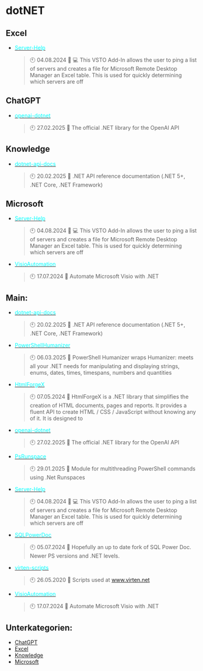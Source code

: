 # dotNET

## Excel
- [<span style="color:cyan">Server-Help</span>](https://github.com/Thamielis/Server-Help)
	> :clock10: 04.08.2024
	> :memo: :computer: This VSTO Add-In allows the user to ping a list of servers and creates a file for Microsoft Remote Desktop Manager an Excel table. This is used for quickly determining which servers are off
## ChatGPT
- [<span style="color:cyan">openai-dotnet</span>](https://github.com/Thamielis/openai-dotnet)
	> :clock10: 27.02.2025
	> :memo: The official .NET library for the OpenAI API
## Knowledge
- [<span style="color:cyan">dotnet-api-docs</span>](https://github.com/In-Pro-Org/dotnet-api-docs)
	> :clock10: 20.02.2025
	> :memo: .NET API reference documentation (.NET 5+, .NET Core, .NET Framework)
## Microsoft
- [<span style="color:cyan">Server-Help</span>](https://github.com/Thamielis/Server-Help)
	> :clock10: 04.08.2024
	> :memo: :computer: This VSTO Add-In allows the user to ping a list of servers and creates a file for Microsoft Remote Desktop Manager an Excel table. This is used for quickly determining which servers are off
- [<span style="color:cyan">VisioAutomation</span>](https://github.com/Thamielis/VisioAutomation)
	> :clock10: 17.07.2024
	> :memo: Automate Microsoft Visio with .NET
## Main:
- [<span style="color:cyan">dotnet-api-docs</span>](https://github.com/In-Pro-Org/dotnet-api-docs)
	> :clock10: 20.02.2025
	> :memo: .NET API reference documentation (.NET 5+, .NET Core, .NET Framework)
- [<span style="color:cyan">PowerShellHumanizer</span>](https://github.com/In-Pro-Org/PowerShellHumanizer)
	> :clock10: 06.03.2025
	> :memo: PowerShell Humanizer wraps Humanizer: meets all your .NET needs for manipulating and displaying strings, enums, dates, times, timespans, numbers and quantities 
- [<span style="color:cyan">HtmlForgeX</span>](https://github.com/Thamielis/HtmlForgeX)
	> :clock10: 07.05.2024
	> :memo: HtmlForgeX is a .NET library that simplifies the creation of HTML documents, pages and reports. It provides a fluent API to create HTML / CSS / JavaScript without knowing any of it. It is designed to 
- [<span style="color:cyan">openai-dotnet</span>](https://github.com/Thamielis/openai-dotnet)
	> :clock10: 27.02.2025
	> :memo: The official .NET library for the OpenAI API
- [<span style="color:cyan">PsRunspace</span>](https://github.com/Thamielis/PsRunspace)
	> :clock10: 29.01.2025
	> :memo: Module for multithreading PowerShell commands using .Net Runspaces
- [<span style="color:cyan">Server-Help</span>](https://github.com/Thamielis/Server-Help)
	> :clock10: 04.08.2024
	> :memo: :computer: This VSTO Add-In allows the user to ping a list of servers and creates a file for Microsoft Remote Desktop Manager an Excel table. This is used for quickly determining which servers are off
- [<span style="color:cyan">SQLPowerDoc</span>](https://github.com/Thamielis/SQLPowerDoc)
	> :clock10: 05.07.2024
	> :memo: Hopefully an up to date fork of SQL Power Doc. Newer PS versions and .NET levels.
- [<span style="color:cyan">virten-scripts</span>](https://github.com/Thamielis/virten-scripts)
	> :clock10: 26.05.2020
	> :memo: Scripts used at www.virten.net
- [<span style="color:cyan">VisioAutomation</span>](https://github.com/Thamielis/VisioAutomation)
	> :clock10: 17.07.2024
	> :memo: Automate Microsoft Visio with .NET

## Unterkategorien:
- [ChatGPT](ChatGPT.md)
- [Excel](Excel.md)
- [Knowledge](Knowledge.md)
- [Microsoft](Microsoft.md)

